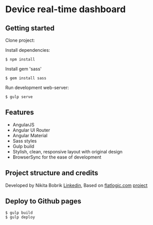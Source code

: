 # Device real-time dashboard

## Getting started

Clone project:

Install dependencies:

    $ npm install

Install gem 'sass'

    $ gem install sass
    
Run development web-server:

    $ gulp serve

## Features

* AngularJS
* Angular UI Router
* Angular Material
* Sass styles
* Gulp build
* Stylish, clean, responsive layout with original design
* BrowserSync for the ease of development

## Project structure and credits

Developed by Nikita Bobrik [Linkedin](http://https://www.linkedin.com/in/%D0%BD%D0%B8%D0%BA%D0%B8%D1%82%D0%B0-%D0%B1%D0%BE%D0%B1%D1%80%D0%B8%D0%BA-178183108?trk=nav_responsive_tab_profile),
Based on [flatlogic.com](http://flatlogic.com/) [project](https://github.com/flatlogic/angular-material-dashboard)

## Deploy to Github pages  
  
    $ gulp build
    $ gulp deploy
